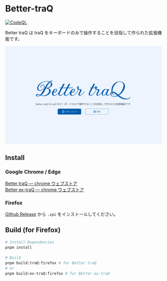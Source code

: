 # Better-traQ

[![CodeQL](https://github.com/JichouP/Better-traQ/actions/workflows/codeql-analysis.yml/badge.svg)](https://github.com/JichouP/Better-traQ/actions/workflows/codeql-analysis.yml)

Better traQ は traQ をキーボードのみで操作することを目指して作られた拡張機能です。

![screenshot](https://raw.githubusercontent.com/JichouP/Better-traQ/master/screenshot/screenshot.png)

## Install

### Google Chrome / Edge

[Better traQ ― chrome ウェブストア](https://chrome.google.com/webstore/etail/better-traq/hojfibacpmpjkajifooeclgkdfogehej)  
[Better ex-traQ ― chrome ウェブストア](https://chrome.google.com/webstore/detail/better-ex-traq/fjpoplgpdijjllnbplfhckgmgjcepemj)

### Firefox

[Github Release](https://github.com/JichouP/Better-traQ/releases/latest) から `.xpi` をインストールしてください。

## Build (for Firefox)

```bash
# Install Dependencies
pnpm install

# Build
pnpm build:traQ:firefox # for Better traQ
# or
pnpm build:ex-traQ:firefox # for Better ex-traQ
```
